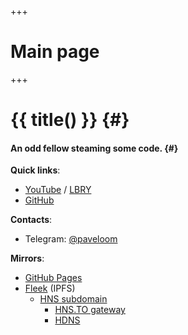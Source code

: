 +++
# Main page
+++

# {{ title() }} {#}
#### An odd fellow steaming some code. {#}

**Quick links**:
- [YouTube](https://youtube.com/Paveloom) / [LBRY](https://odysee.com/@paveloom:e)
- [GitHub](https://github.com/Paveloom)


**Contacts**:
- Telegram: [@paveloom](https://t.me/paveloom)

**Mirrors**:
- [GitHub Pages](https://paveloom.github.io/)
- [Fleek](https://paveloom.on.fleek.co/) (IPFS)
  - [HNS subdomain](http://home.paveloom/)
    - [HNS.TO gateway](http://home.paveloom.hns.to/)
    - [HDNS](https://www.hdns.io/)
